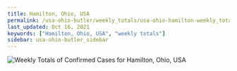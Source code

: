 ```yaml
---
title: Hamilton, Ohio, USA
permalink: /usa-ohio-butler/weekly_totals/usa-ohio-hamilton-weekly_totals.html
last_updated: Oct 16, 2021
keywords: ["Hamilton, Ohio, USA", "weekly totals"]
sidebar: usa-ohio-butler_sidebar
---
```


![Weekly Totals of Confirmed Cases for Hamilton, Ohio, USA](/covid_tracker/images/graphs/usa-ohio-hamilton-weekly_totals_graph.png)
